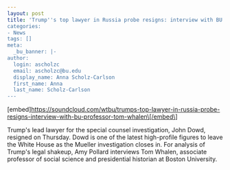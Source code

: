 ```yaml
---
layout: post
title: 'Trump''s top lawyer in Russia probe resigns: interview with BU professor Tom
categories:
- News
tags: []
meta:
  _bu_banner: |-
author:
  login: ascholzc
  email: ascholzc@bu.edu
  display_name: Anna Scholz-Carlson
  first_name: Anna
  last_name: Scholz-Carlson
---
```

\[embed\]https://soundcloud.com/wtbu/trumps-top-lawyer-in-russia-probe-resigns-interview-with-bu-professor-tom-whalen\[/embed\]

Trump's lead lawyer for the special counsel investigation, John Dowd, resigned on Thursday. Dowd is one of the latest high-profile figures to leave the White House as the Mueller investigation closes in. For analysis of Trump's legal shakeup, Amy Pollard interviews Tom Whalen, associate professor of social science and presidential historian at Boston University.